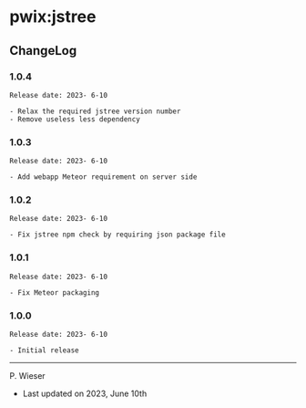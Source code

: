 # pwix:jstree

## ChangeLog

### 1.0.4

    Release date: 2023- 6-10

    - Relax the required jstree version number
    - Remove useless less dependency

### 1.0.3

    Release date: 2023- 6-10

    - Add webapp Meteor requirement on server side

### 1.0.2

    Release date: 2023- 6-10

    - Fix jstree npm check by requiring json package file

### 1.0.1

    Release date: 2023- 6-10

    - Fix Meteor packaging

### 1.0.0

    Release date: 2023- 6-10

    - Initial release

---
P. Wieser
- Last updated on 2023, June 10th

